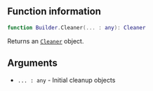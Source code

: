 ## Function information
```lua
function Builder.Cleaner(... : any): Cleaner
```

Returns an [``Cleaner``](../Cleaner/About.md) object.

## Arguments
- ``... : any`` - Initial cleanup objects